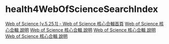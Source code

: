 # health4WebOfScienceSearchIndex


[Web of Science [v.5.25.1] - Web of Science 核心合輯首頁](http://apps.webofknowledge.com/WOS_GeneralSearch_input.do?product=WOS&SID=R2W6Um19lGNVoUtwITE&search_mode=GeneralSearch)
[Web of Science 核心合輯 說明](http://images.webofknowledge.com/WOKRS5251R3/help/zh_TW/WOS/hp_search.html)
[Web of Science 核心合輯 說明](http://images.webofknowledge.com/WOKRS5251R3/help/zh_TW/WOS/hs_search_rules.html)
[Web of Science 核心合輯 說明](http://images.webofknowledge.com/WOKRS5251R3/help/zh_TW/WOS/hp_search_history.html)
[Web of Science 核心合輯 說明](http://images.webofknowledge.com/WOKRS5251R3/help/zh_TW/WOS/hs_interface_language.html)
